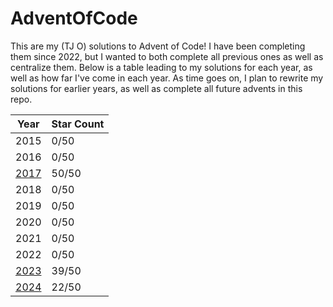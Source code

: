 # AdventOfCode
 
This are my (TJ O) solutions to Advent of Code! I have been completing them since 2022, but I wanted to both complete all previous ones as well as centralize them. Below is a table leading to my solutions for each year, as well as how far I've come in each year. As time goes on, I plan to rewrite my solutions for earlier years, as well as complete all future advents in this repo.

| Year | Star Count |
|---|---|
| 2015 | 0/50 |
| 2016 | 0/50 |
| [2017](2017/2017.md) | 50/50 |
| 2018 | 0/50 |
| 2019 | 0/50 |
| 2020 | 0/50 |
| 2021 | 0/50 |
| 2022 | 0/50 |
| [2023](2023/2023.md) | 39/50 |
| [2024](2024/2024.md) | 22/50 |